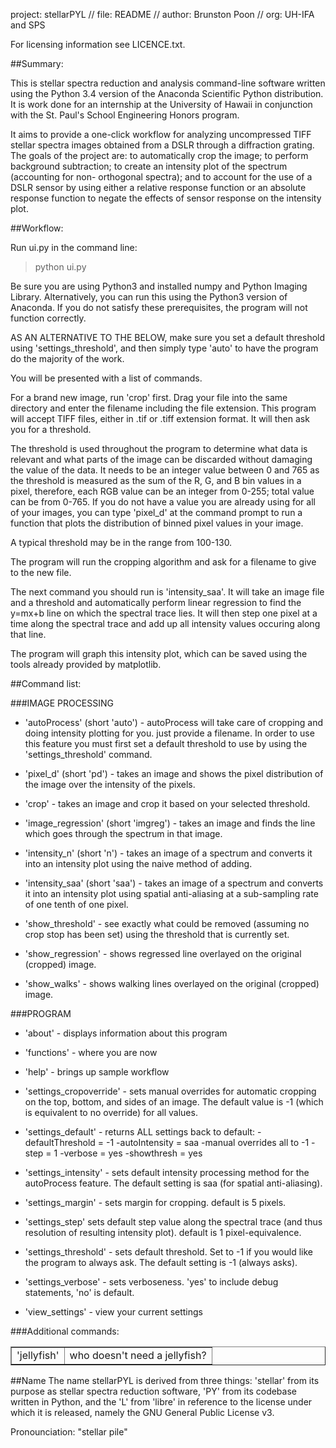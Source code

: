 project: stellarPYL // file: README // author: Brunston Poon // org: UH-IFA and SPS

For licensing information see LICENCE.txt.

##Summary:

This is stellar spectra reduction and analysis command-line software written
using the Python 3.4 version of the Anaconda Scientific Python distribution. It 
is work done for an internship at the University of Hawaii in conjunction with 
the St. Paul's School Engineering Honors program.

It aims to provide a one-click workflow for analyzing uncompressed TIFF stellar
spectra images obtained from a DSLR through a diffraction grating. The goals of
the project are: to automatically crop the image; to perform background 
subtraction; to create an intensity plot of the spectrum (accounting for non-
orthogonal spectra); and to account for the use of a DSLR sensor by using either 
a relative response function or an absolute response function to negate the 
effects of sensor response on the intensity plot.

##Workflow:

Run ui.py in the command line:

> python ui.py

Be sure you are using Python3 and installed numpy and Python Imaging Library.
Alternatively, you can run this using the Python3 version of Anaconda.
If you do not satisfy these prerequisites, the program will not function
correctly.

AS AN ALTERNATIVE TO THE BELOW, make sure you set a default threshold using
'settings_threshold', and then simply type 'auto' to have the program do
the majority of the work.

You will be presented with a list of commands.

For a brand new image, run 'crop' first. Drag your file into the same directory
and enter the filename including the file extension. This program will accept
TIFF files, either in .tif or .tiff extension format. It will then ask you for a
threshold.

The threshold is used throughout the program to determine what data is relevant
and what parts of the image can be discarded without damaging the value of the
data. It needs to be an integer value between 0 and 765 as the threshold is
measured as the sum of the R, G, and B bin values in a pixel, therefore, 
each RGB value can be an integer from 0-255; total value can be from 0-765. If
you do not have a value you are already using for all of your images, you can
type 'pixel_d' at the command prompt to run a function that plots the
distribution of binned pixel values in your image.

A typical threshold may be in the range from 100-130.

The program will run the cropping algorithm and ask for a filename to give to
the new file.

The next command you should run is 'intensity_saa'. It will take an image file
and a threshold and automatically perform linear regression to find the y=mx+b
line on which the spectral trace lies. It will then step one pixel at a time
along the spectral trace and add up all intensity values occuring along that
line.

The program will graph this intensity plot, which can be saved using the tools
already provided by matplotlib.


##Command list:

###IMAGE PROCESSING
- 'autoProcess' (short 'auto') -
autoProcess will take care of cropping and doing intensity plotting for you.
just provide a filename. In order to use this feature you must first set
a default threshold to use by using the 'settings_threshold' command.

- 'pixel_d' (short 'pd') -
takes an image and shows the pixel distribution of the image over the intensity
of the pixels.

- 'crop' - 
takes an image and crop it based on your selected threshold.

- 'image_regression' (short 'imgreg') -
takes an image and finds the line which goes through the spectrum in that image.

- 'intensity_n' (short 'n') -
takes an image of a spectrum and converts it into an intensity plot using the
naive method of adding.

- 'intensity_saa' (short 'saa') -
takes an image of a spectrum and converts it into an intensity plot using
spatial anti-aliasing at a sub-sampling rate of one tenth of one pixel.

- 'show_threshold' -
see exactly what could be removed (assuming no crop stop has been set) using the
threshold that is currently set.

- 'show_regression' -
shows regressed line overlayed on the original (cropped) image.

- 'show_walks' -
shows walking lines overlayed on the original (cropped) image.

###PROGRAM

- 'about' -
displays information about this program

- 'functions' -
where you are now

- 'help' -
brings up sample workflow

- 'settings_cropoverride' -
sets manual overrides for automatic cropping on the top, bottom, and sides
of an image. The default value is -1 (which is equivalent to no override)
for all values.

- 'settings_default' -
returns ALL settings back to default:
    -defaultThreshold = -1
    -autoIntensity = saa
    -manual overrides all to -1
    -step = 1
    -verbose = yes
    -showthresh = yes

- 'settings_intensity' -
sets default intensity processing method for the autoProcess feature.
The default setting is saa (for spatial anti-aliasing).

- 'settings_margin' -
sets margin for cropping. default is 5 pixels.

- 'settings_step'
sets default step value along the spectral trace (and thus resolution of
resulting intensity plot). default is 1 pixel-equivalence.

- 'settings_threshold' -
sets default threshold. Set to -1 if you would like the program to always ask.
The default setting is -1 (always asks).

- 'settings_verbose' -
sets verboseness. 'yes' to include debug statements, 'no' is default.

- 'view_settings' -
view your current settings

###Additional commands:

<table border="1" style="width:100%">
  <tr>
    <td>'jellyfish'</td>
    <td>who doesn't need a jellyfish?</td>
  </tr>
</table>

##Name
The name stellarPYL is derived from three things: 'stellar' from its purpose
as stellar spectra reduction software, 'PY' from its codebase written in Python,
and the 'L' from 'libre' in reference to the license under which it is released,
namely the GNU General Public License v3.

Pronounciation: "stellar pile"